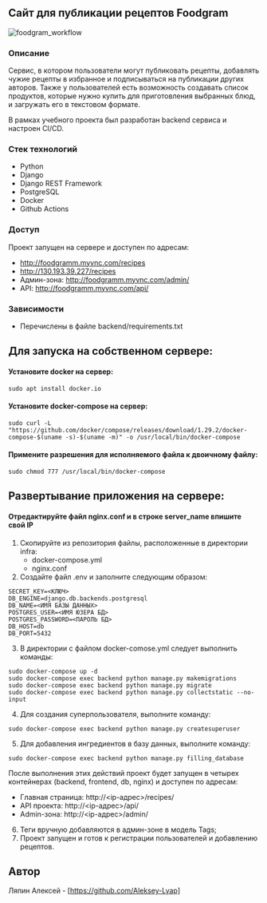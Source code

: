 ## Сайт для публикации рецептов Foodgram

![foodgram_workflow](https://github.com/Aleksey-Lyap/foodgram-project-react/actions/workflows/main.yml/badge.svg)

### Описание

Сервис, в котором пользователи могут публиковать рецепты, добавлять чужие рецепты в избранное и подписываться на публикации других авторов. Также у пользователей есть возможность создавать список продуктов, которые нужно купить для приготовления выбранных блюд, и загружать его в текстовом формате.

В рамках учебного проекта был разработан backend сервиса и настроен CI/CD.

### Стек технологий
- Python
- Django
- Django REST Framework
- PostgreSQL
- Docker
- Github Actions

### Доступ

Проект запущен на сервере и доступен по адресам:
- http://foodgramm.myvnc.com/recipes
- http://130.193.39.227/recipes
- Админ-зона: http://foodgramm.myvnc.com/admin/
- API: http://foodgramm.myvnc.com/api/

### Зависимости
- Перечислены в файле backend/requirements.txt

## Для запуска на собственном сервере:

#### Установите docker на сервер:
```
sudo apt install docker.io 
```
#### Установите docker-compose на сервер:
```
sudo curl -L "https://github.com/docker/compose/releases/download/1.29.2/docker-compose-$(uname -s)-$(uname -m)" -o /usr/local/bin/docker-compose
```
#### Примените разрешения для исполняемого файла к двоичному файлу:
```
sudo chmod 777 /usr/local/bin/docker-compose
```

## Развертывание приложения на сервере:

#### Отредактируйте файл nginx.conf и в строке server_name впишите свой IP

1. Скопируйте из репозитория файлы, расположенные в директории infra:
    - docker-compose.yml
    - nginx.conf
2. Создайте файл .env и заполните следующим образом:
```
SECRET_KEY=<КЛЮЧ>
DB_ENGINE=django.db.backends.postgresql
DB_NAME=<ИМЯ БАЗЫ ДАННЫХ>
POSTGRES_USER=<ИМЯ ЮЗЕРА БД>
POSTGRES_PASSWORD=<ПАРОЛЬ БД>
DB_HOST=db
DB_PORT=5432
```
3. В директории c файлом docker-comose.yml следует выполнить команды:
```
sudo docker-compose up -d
sudo docker-compose exec backend python manage.py makemigrations
sudo docker-compose exec backend python manage.py migrate
sudo docker-compose exec backend python manage.py collectstatic --no-input
```
4. Для создания суперпользователя, выполните команду:
```
sudo docker-compose exec backend python manage.py createsuperuser
```
5. Для добавления ингредиентов в базу данных, выполните команду:
```
sudo docker-compose exec backend python manage.py filling_database
```
После выполнения этих действий проект будет запущен в четырех контейнерах (backend, frontend, db, nginx) и доступен по адресам:
- Главная страница: http://<ip-адрес>/recipes/
- API проекта: http://<ip-адрес>/api/
- Admin-зона: http://<ip-адрес>/admin/
6. Теги вручную добавляются в админ-зоне в модель Tags;
7. Проект запущен и готов к регистрации пользователей и добавлению рецептов.

## Автор
Ляпин Алексей - [https://github.com/Aleksey-Lyap]
